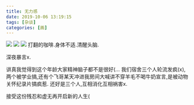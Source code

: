 ```yaml
---
title: 无力感
date: 2019-10-06 13:19:15
tags: [杂谈]
categories: [画]
---
```

<a data-fancybox="gallery" href="P062_1.png"><img src="P062_1.png"></a>
<a data-fancybox="gallery" href="P062_2.png"><img src="P062_2.png"></a>
<a data-fancybox="gallery" href="P062_3.png"><img src="P062_3.png"></a>
打翻的咖啡.身体不适.清醒头脑.



深夜暴言x.

讲真我觉得到这个年龄大家精神脑子都不是很好(...
我们宿舍三个人轮流发疯(x),两个被学业搞,还有个飞哥某天冲进我房间大喊讲不穿羊毛不喝牛奶宣言,是被动物关怀纪录片搞疯惹.
还好是三个人,互相消化互相祸害x.

接受这份残忍和虚无再开启新的人生(
